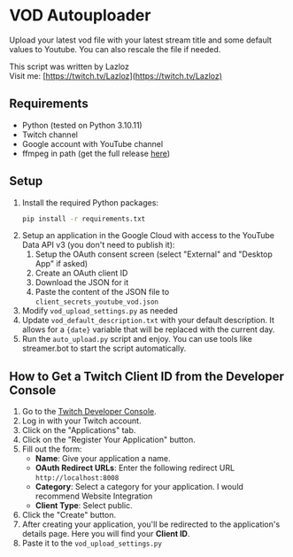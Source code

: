 # VOD Autouploader

Upload your latest vod file with your latest stream title and some default values to Youtube. You can also rescale the file if needed.

This script was written by Lazloz  
Visit me: [https://twitch.tv/Lazloz](https://twitch.tv/Lazloz)  

## Requirements
- Python (tested on Python 3.10.11)
- Twitch channel
- Google account with YouTube channel
- ffmpeg in path (get the full release [here](https://ffmpeg.org/))

## Setup
1. Install the required Python packages:
    ```bash
    pip install -r requirements.txt
    ```
2. Setup an application in the Google Cloud with access to the YouTube Data API v3 (you don't need to publish it):
    1. Setup the OAuth consent screen (select "External" and "Desktop App" if asked)
    2. Create an OAuth client ID
    3. Download the JSON for it
    4. Paste the content of the JSON file to `client_secrets_youtube_vod.json`
3. Modify `vod_upload_settings.py` as needed
4. Update `vod_default_description.txt` with your default description. It allows for a `{date}` variable that will be replaced with the current day.
5. Run the `auto_upload.py` script and enjoy. You can use tools like streamer.bot to start the script automatically.

## How to Get a Twitch Client ID from the Developer Console

1. Go to the [Twitch Developer Console](https://dev.twitch.tv/console).
2. Log in with your Twitch account.
3. Click on the "Applications" tab.
4. Click on the "Register Your Application" button.
5. Fill out the form:
    - **Name**: Give your application a name.
    - **OAuth Redirect URLs**: Enter the following redirect URL `http://localhost:8008`
    - **Category**: Select a category for your application. I would recommend Website Integration
    - **Client Type**: Select public.
6. Click the "Create" button.
7. After creating your application, you'll be redirected to the application's details page. Here you will find your **Client ID**.
8. Paste it to the `vod_upload_settings.py`